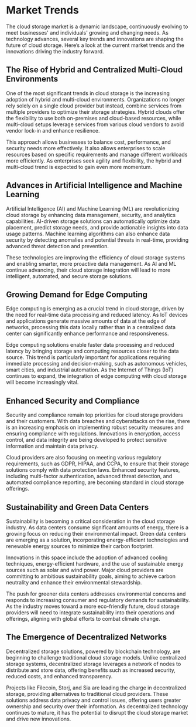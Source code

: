 # Market Trends

The cloud storage market is a dynamic landscape, continuously evolving to meet businesses' and individuals' growing and changing needs. As technology advances, several key trends and innovations are shaping the future of cloud storage. Here’s a look at the current market trends and the innovations driving the industry forward.

## **The Rise of Hybrid and Centralized Multi-Cloud Environments**

One of the most significant trends in cloud storage is the increasing adoption of hybrid and multi-cloud environments. Organizations no longer rely solely on a single cloud provider but instead, combine services from multiple providers to optimize their storage strategies. Hybrid clouds offer the flexibility to use both on-premises and cloud-based resources, while multi-cloud setups leverage services from various cloud vendors to avoid vendor lock-in and enhance resilience.

This approach allows businesses to balance cost, performance, and security needs more effectively. It also allows enterprises to scale resources based on specific requirements and manage different workloads more efficiently. As enterprises seek agility and flexibility, the hybrid and multi-cloud trend is expected to gain even more momentum.

## **Advances in Artificial Intelligence and Machine Learning**

Artificial Intelligence (AI) and Machine Learning (ML) are revolutionizing cloud storage by enhancing data management, security, and analytics capabilities. AI-driven storage solutions can automatically optimize data placement, predict storage needs, and provide actionable insights into data usage patterns. Machine learning algorithms can also enhance data security by detecting anomalies and potential threats in real-time, providing advanced threat detection and prevention.

These technologies are improving the efficiency of cloud storage systems and enabling smarter, more proactive data management. As AI and ML continue advancing, their cloud storage integration will lead to more intelligent, automated, and secure storage solutions.

## **Growing Demand for Edge Computing**

Edge computing is emerging as a crucial trend in cloud storage, driven by the need for real-time data processing and reduced latency. As IoT devices and applications generate massive amounts of data at the edge of networks, processing this data locally rather than in a centralized data center can significantly enhance performance and responsiveness.

Edge computing solutions enable faster data processing and reduced latency by bringing storage and computing resources closer to the data source. This trend is particularly important for applications requiring immediate processing and decision-making, such as autonomous vehicles, smart cities, and industrial automation. As the Internet of Things (IoT) continues to expand, the integration of edge computing with cloud storage will become increasingly vital.

## **Enhanced Security and Compliance**

Security and compliance remain top priorities for cloud storage providers and their customers. With data breaches and cyberattacks on the rise, there is an increasing emphasis on implementing robust security measures and ensuring compliance with regulations. Innovations in encryption, access control, and data integrity are being developed to protect sensitive information and maintain data privacy.

Cloud providers are also focusing on meeting various regulatory requirements, such as GDPR, HIPAA, and CCPA, to ensure that their storage solutions comply with data protection laws. Enhanced security features, including multi-factor authentication, advanced threat detection, and automated compliance reporting, are becoming standard in cloud storage offerings.

## **Sustainability and Green Data Centers**

Sustainability is becoming a critical consideration in the cloud storage industry. As data centers consume significant amounts of energy, there is a growing focus on reducing their environmental impact. Green data centers are emerging as a solution, incorporating energy-efficient technologies and renewable energy sources to minimize their carbon footprint.

Innovations in this space include the adoption of advanced cooling techniques, energy-efficient hardware, and the use of sustainable energy sources such as solar and wind power. Major cloud providers are committing to ambitious sustainability goals, aiming to achieve carbon neutrality and enhance their environmental stewardship.

The push for greener data centers addresses environmental concerns and responds to increasing consumer and regulatory demands for sustainability. As the industry moves toward a more eco-friendly future, cloud storage providers will need to integrate sustainability into their operations and offerings, aligning with global efforts to combat climate change.

## **The Emergence of Decentralized Networks**

Decentralized storage solutions, powered by blockchain technology, are beginning to challenge traditional cloud storage models. Unlike centralized storage systems, decentralized storage leverages a network of nodes to distribute and store data, offering benefits such as increased security, reduced costs, and enhanced transparency.

Projects like Filecoin, Storj, and Sia are leading the charge in decentralized storage, providing alternatives to traditional cloud providers. These solutions address data privacy and control issues, offering users greater ownership and security over their information. As decentralized technology continues to mature, it has the potential to disrupt the cloud storage market and drive new innovations.
